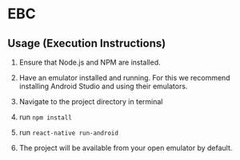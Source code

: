 # EBC

## Usage (Execution Instructions)

1. Ensure that Node.js and NPM are installed.

2. Have an emulator installed and running. For this we recommend installing Android Studio and using their emulators.

2. Navigate to the project directory in terminal 

3. run `npm install` 

4. run `react-native run-android` 

5. The project will be available from your open emulator by default. 
